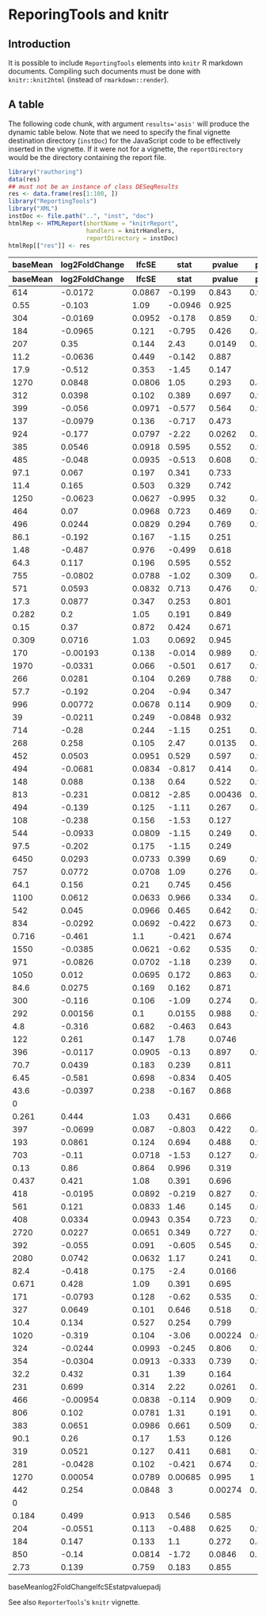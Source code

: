 <!--
%\VignetteEngine{knitr::knitr}
%\VignetteIndexEntry{ReportingTools and knitr R markdown}
%\VignetteKeywords{vignette, markdown, knitr, ReportingTools}
%\VignettePackage{rauthoring}
-->

ReporingTools and knitr
========================

## Introduction

It is possible to include `ReportingTools` elements into `knitr` R
markdown documents. Compiling such documents must be done with
`knitr::knit2html` (instead of `rmarkdown::render`).

## A table



The following code chunk, with argument `results='asis'` will produce
the dynamic table below. Note that we need to specify the final
vignette destination directory (`instDoc`) for the JavaScript code to
be effectively inserted in the vignette. If it were not for a
vignette, the `reportDirectory` would be the directory containing
the report file.


```r
library("rauthoring")
data(res)
## must not be an instance of class DESeqResults
res <- data.frame(res[1:100, ])
library("ReportingTools")
library("XML")
instDoc <- file.path("..", "inst", "doc")
htmlRep <- HTMLReport(shortName = "knitrReport",
                      handlers = knitrHandlers,
                      reportDirectory = instDoc)
htmlRep[["res"]] <- res
```

<script language="JavaScript" src="jslib/jquery-1.8.0.min.js"></script>
<script language="JavaScript" src="jslib/jquery.dataTables-1.9.3.js"></script>
<script language="JavaScript" src="jslib/jquery.dataTables.columnFilter.js"></script>
<script language="JavaScript" src="jslib/jquery.dataTables.plugins.js"></script>
<script language="JavaScript" src="jslib/jquery.dataTables.reprise.js"></script>
<script language="JavaScript" src="jslib/bootstrap.js"></script>
<link rel="stylesheet" type="text/css" href="csslib/bootstrap.css" />
<link rel="stylesheet" type="text/css" href="csslib/reprise.table.bootstrap.css" /><div id="res" class="ReportingTools container">
  <div class="container" style="margin-top: 10px"> <p class="page-header"></p><table cellpadding="0" cellspacing="0" border="0" class="dataTable table table-hover table-condensed"><thead><tr><th class="filter-num sort-num-robust top-header-row">baseMean</th><th class="filter-num sort-num-robust top-header-row">log2FoldChange</th><th class="filter-num sort-num-robust top-header-row">lfcSE</th><th class="filter-num sort-num-robust top-header-row">stat</th><th class="filter-num sort-num-robust top-header-row">pvalue</th><th class="filter-num sort-num-robust top-header-row">padj</th></tr><tr><th class="filter-num sort-num-robust bottom-header-row">baseMean</th><th class="filter-num sort-num-robust bottom-header-row">log2FoldChange</th><th class="filter-num sort-num-robust bottom-header-row">lfcSE</th><th class="filter-num sort-num-robust bottom-header-row">stat</th><th class="filter-num sort-num-robust bottom-header-row">pvalue</th><th class="filter-num sort-num-robust bottom-header-row">padj</th></tr></thead><tbody><tr><td class="">614</td><td class="">-0.0172</td><td class="">0.0867</td><td class="">-0.199</td><td class="">0.843</td><td class="">0.976</td></tr><tr><td class="">0.55</td><td class="">-0.103</td><td class="">1.09</td><td class="">-0.0946</td><td class="">0.925</td><td class=""> </td></tr><tr><td class="">304</td><td class="">-0.0169</td><td class="">0.0952</td><td class="">-0.178</td><td class="">0.859</td><td class="">0.98</td></tr><tr><td class="">184</td><td class="">-0.0965</td><td class="">0.121</td><td class="">-0.795</td><td class="">0.426</td><td class="">0.889</td></tr><tr><td class="">207</td><td class="">0.35</td><td class="">0.144</td><td class="">2.43</td><td class="">0.0149</td><td class="">0.273</td></tr><tr><td class="">11.2</td><td class="">-0.0636</td><td class="">0.449</td><td class="">-0.142</td><td class="">0.887</td><td class=""> </td></tr><tr><td class="">17.9</td><td class="">-0.512</td><td class="">0.353</td><td class="">-1.45</td><td class="">0.147</td><td class=""> </td></tr><tr><td class="">1270</td><td class="">0.0848</td><td class="">0.0806</td><td class="">1.05</td><td class="">0.293</td><td class="">0.82</td></tr><tr><td class="">312</td><td class="">0.0398</td><td class="">0.102</td><td class="">0.389</td><td class="">0.697</td><td class="">0.951</td></tr><tr><td class="">399</td><td class="">-0.056</td><td class="">0.0971</td><td class="">-0.577</td><td class="">0.564</td><td class="">0.931</td></tr><tr><td class="">137</td><td class="">-0.0979</td><td class="">0.136</td><td class="">-0.717</td><td class="">0.473</td><td class=""> </td></tr><tr><td class="">924</td><td class="">-0.177</td><td class="">0.0797</td><td class="">-2.22</td><td class="">0.0262</td><td class="">0.357</td></tr><tr><td class="">385</td><td class="">0.0546</td><td class="">0.0918</td><td class="">0.595</td><td class="">0.552</td><td class="">0.929</td></tr><tr><td class="">485</td><td class="">-0.048</td><td class="">0.0935</td><td class="">-0.513</td><td class="">0.608</td><td class="">0.937</td></tr><tr><td class="">97.1</td><td class="">0.067</td><td class="">0.197</td><td class="">0.341</td><td class="">0.733</td><td class=""> </td></tr><tr><td class="">11.4</td><td class="">0.165</td><td class="">0.503</td><td class="">0.329</td><td class="">0.742</td><td class=""> </td></tr><tr><td class="">1250</td><td class="">-0.0623</td><td class="">0.0627</td><td class="">-0.995</td><td class="">0.32</td><td class="">0.837</td></tr><tr><td class="">464</td><td class="">0.07</td><td class="">0.0968</td><td class="">0.723</td><td class="">0.469</td><td class="">0.907</td></tr><tr><td class="">496</td><td class="">0.0244</td><td class="">0.0829</td><td class="">0.294</td><td class="">0.769</td><td class="">0.961</td></tr><tr><td class="">86.1</td><td class="">-0.192</td><td class="">0.167</td><td class="">-1.15</td><td class="">0.251</td><td class=""> </td></tr><tr><td class="">1.48</td><td class="">-0.487</td><td class="">0.976</td><td class="">-0.499</td><td class="">0.618</td><td class=""> </td></tr><tr><td class="">64.3</td><td class="">0.117</td><td class="">0.196</td><td class="">0.595</td><td class="">0.552</td><td class=""> </td></tr><tr><td class="">755</td><td class="">-0.0802</td><td class="">0.0788</td><td class="">-1.02</td><td class="">0.309</td><td class="">0.828</td></tr><tr><td class="">571</td><td class="">0.0593</td><td class="">0.0832</td><td class="">0.713</td><td class="">0.476</td><td class="">0.909</td></tr><tr><td class="">17.3</td><td class="">0.0877</td><td class="">0.347</td><td class="">0.253</td><td class="">0.801</td><td class=""> </td></tr><tr><td class="">0.282</td><td class="">0.2</td><td class="">1.05</td><td class="">0.191</td><td class="">0.849</td><td class=""> </td></tr><tr><td class="">0.15</td><td class="">0.37</td><td class="">0.872</td><td class="">0.424</td><td class="">0.671</td><td class=""> </td></tr><tr><td class="">0.309</td><td class="">0.0716</td><td class="">1.03</td><td class="">0.0692</td><td class="">0.945</td><td class=""> </td></tr><tr><td class="">170</td><td class="">-0.00193</td><td class="">0.138</td><td class="">-0.014</td><td class="">0.989</td><td class="">0.998</td></tr><tr><td class="">1970</td><td class="">-0.0331</td><td class="">0.066</td><td class="">-0.501</td><td class="">0.617</td><td class="">0.94</td></tr><tr><td class="">266</td><td class="">0.0281</td><td class="">0.104</td><td class="">0.269</td><td class="">0.788</td><td class="">0.965</td></tr><tr><td class="">57.7</td><td class="">-0.192</td><td class="">0.204</td><td class="">-0.94</td><td class="">0.347</td><td class=""> </td></tr><tr><td class="">996</td><td class="">0.00772</td><td class="">0.0678</td><td class="">0.114</td><td class="">0.909</td><td class="">0.985</td></tr><tr><td class="">39</td><td class="">-0.0211</td><td class="">0.249</td><td class="">-0.0848</td><td class="">0.932</td><td class=""> </td></tr><tr><td class="">714</td><td class="">-0.28</td><td class="">0.244</td><td class="">-1.15</td><td class="">0.251</td><td class="">0.792</td></tr><tr><td class="">268</td><td class="">0.258</td><td class="">0.105</td><td class="">2.47</td><td class="">0.0135</td><td class="">0.26</td></tr><tr><td class="">452</td><td class="">0.0503</td><td class="">0.0951</td><td class="">0.529</td><td class="">0.597</td><td class="">0.936</td></tr><tr><td class="">494</td><td class="">-0.0681</td><td class="">0.0834</td><td class="">-0.817</td><td class="">0.414</td><td class="">0.881</td></tr><tr><td class="">148</td><td class="">0.088</td><td class="">0.138</td><td class="">0.64</td><td class="">0.522</td><td class="">0.923</td></tr><tr><td class="">813</td><td class="">-0.231</td><td class="">0.0812</td><td class="">-2.85</td><td class="">0.00436</td><td class="">0.135</td></tr><tr><td class="">494</td><td class="">-0.139</td><td class="">0.125</td><td class="">-1.11</td><td class="">0.267</td><td class="">0.803</td></tr><tr><td class="">108</td><td class="">-0.238</td><td class="">0.156</td><td class="">-1.53</td><td class="">0.127</td><td class=""> </td></tr><tr><td class="">544</td><td class="">-0.0933</td><td class="">0.0809</td><td class="">-1.15</td><td class="">0.249</td><td class="">0.792</td></tr><tr><td class="">97.5</td><td class="">-0.202</td><td class="">0.175</td><td class="">-1.15</td><td class="">0.249</td><td class=""> </td></tr><tr><td class="">6450</td><td class="">0.0293</td><td class="">0.0733</td><td class="">0.399</td><td class="">0.69</td><td class="">0.951</td></tr><tr><td class="">757</td><td class="">0.0772</td><td class="">0.0708</td><td class="">1.09</td><td class="">0.276</td><td class="">0.809</td></tr><tr><td class="">64.1</td><td class="">0.156</td><td class="">0.21</td><td class="">0.745</td><td class="">0.456</td><td class=""> </td></tr><tr><td class="">1100</td><td class="">0.0612</td><td class="">0.0633</td><td class="">0.966</td><td class="">0.334</td><td class="">0.844</td></tr><tr><td class="">542</td><td class="">0.045</td><td class="">0.0966</td><td class="">0.465</td><td class="">0.642</td><td class="">0.945</td></tr><tr><td class="">834</td><td class="">-0.0292</td><td class="">0.0692</td><td class="">-0.422</td><td class="">0.673</td><td class="">0.947</td></tr><tr><td class="">0.716</td><td class="">-0.461</td><td class="">1.1</td><td class="">-0.421</td><td class="">0.674</td><td class=""> </td></tr><tr><td class="">1550</td><td class="">-0.0385</td><td class="">0.0621</td><td class="">-0.62</td><td class="">0.535</td><td class="">0.924</td></tr><tr><td class="">971</td><td class="">-0.0826</td><td class="">0.0702</td><td class="">-1.18</td><td class="">0.239</td><td class="">0.789</td></tr><tr><td class="">1050</td><td class="">0.012</td><td class="">0.0695</td><td class="">0.172</td><td class="">0.863</td><td class="">0.981</td></tr><tr><td class="">84.6</td><td class="">0.0275</td><td class="">0.169</td><td class="">0.162</td><td class="">0.871</td><td class=""> </td></tr><tr><td class="">300</td><td class="">-0.116</td><td class="">0.106</td><td class="">-1.09</td><td class="">0.274</td><td class="">0.808</td></tr><tr><td class="">292</td><td class="">0.00156</td><td class="">0.1</td><td class="">0.0155</td><td class="">0.988</td><td class="">0.998</td></tr><tr><td class="">4.8</td><td class="">-0.316</td><td class="">0.682</td><td class="">-0.463</td><td class="">0.643</td><td class=""> </td></tr><tr><td class="">122</td><td class="">0.261</td><td class="">0.147</td><td class="">1.78</td><td class="">0.0746</td><td class=""> </td></tr><tr><td class="">396</td><td class="">-0.0117</td><td class="">0.0905</td><td class="">-0.13</td><td class="">0.897</td><td class="">0.985</td></tr><tr><td class="">70.7</td><td class="">0.0439</td><td class="">0.183</td><td class="">0.239</td><td class="">0.811</td><td class=""> </td></tr><tr><td class="">6.45</td><td class="">-0.581</td><td class="">0.698</td><td class="">-0.834</td><td class="">0.405</td><td class=""> </td></tr><tr><td class="">43.6</td><td class="">-0.0397</td><td class="">0.238</td><td class="">-0.167</td><td class="">0.868</td><td class=""> </td></tr><tr><td class="">0</td><td class=""> </td><td class=""> </td><td class=""> </td><td class=""> </td><td class=""> </td></tr><tr><td class="">0.261</td><td class="">0.444</td><td class="">1.03</td><td class="">0.431</td><td class="">0.666</td><td class=""> </td></tr><tr><td class="">397</td><td class="">-0.0699</td><td class="">0.087</td><td class="">-0.803</td><td class="">0.422</td><td class="">0.886</td></tr><tr><td class="">193</td><td class="">0.0861</td><td class="">0.124</td><td class="">0.694</td><td class="">0.488</td><td class="">0.913</td></tr><tr><td class="">703</td><td class="">-0.11</td><td class="">0.0718</td><td class="">-1.53</td><td class="">0.127</td><td class="">0.663</td></tr><tr><td class="">0.13</td><td class="">0.86</td><td class="">0.864</td><td class="">0.996</td><td class="">0.319</td><td class=""> </td></tr><tr><td class="">0.437</td><td class="">0.421</td><td class="">1.08</td><td class="">0.391</td><td class="">0.696</td><td class=""> </td></tr><tr><td class="">418</td><td class="">-0.0195</td><td class="">0.0892</td><td class="">-0.219</td><td class="">0.827</td><td class="">0.972</td></tr><tr><td class="">561</td><td class="">0.121</td><td class="">0.0833</td><td class="">1.46</td><td class="">0.145</td><td class="">0.692</td></tr><tr><td class="">408</td><td class="">0.0334</td><td class="">0.0943</td><td class="">0.354</td><td class="">0.723</td><td class="">0.957</td></tr><tr><td class="">2720</td><td class="">0.0227</td><td class="">0.0651</td><td class="">0.349</td><td class="">0.727</td><td class="">0.957</td></tr><tr><td class="">392</td><td class="">-0.055</td><td class="">0.091</td><td class="">-0.605</td><td class="">0.545</td><td class="">0.929</td></tr><tr><td class="">2080</td><td class="">0.0742</td><td class="">0.0632</td><td class="">1.17</td><td class="">0.241</td><td class="">0.79</td></tr><tr><td class="">82.4</td><td class="">-0.418</td><td class="">0.175</td><td class="">-2.4</td><td class="">0.0166</td><td class=""> </td></tr><tr><td class="">0.671</td><td class="">0.428</td><td class="">1.09</td><td class="">0.391</td><td class="">0.695</td><td class=""> </td></tr><tr><td class="">171</td><td class="">-0.0793</td><td class="">0.128</td><td class="">-0.62</td><td class="">0.535</td><td class="">0.924</td></tr><tr><td class="">327</td><td class="">0.0649</td><td class="">0.101</td><td class="">0.646</td><td class="">0.518</td><td class="">0.921</td></tr><tr><td class="">10.4</td><td class="">0.134</td><td class="">0.527</td><td class="">0.254</td><td class="">0.799</td><td class=""> </td></tr><tr><td class="">1020</td><td class="">-0.319</td><td class="">0.104</td><td class="">-3.06</td><td class="">0.00224</td><td class="">0.0904</td></tr><tr><td class="">324</td><td class="">-0.0244</td><td class="">0.0993</td><td class="">-0.245</td><td class="">0.806</td><td class="">0.967</td></tr><tr><td class="">354</td><td class="">-0.0304</td><td class="">0.0913</td><td class="">-0.333</td><td class="">0.739</td><td class="">0.959</td></tr><tr><td class="">32.2</td><td class="">0.432</td><td class="">0.31</td><td class="">1.39</td><td class="">0.164</td><td class=""> </td></tr><tr><td class="">231</td><td class="">0.699</td><td class="">0.314</td><td class="">2.22</td><td class="">0.0261</td><td class="">0.357</td></tr><tr><td class="">466</td><td class="">-0.00954</td><td class="">0.0838</td><td class="">-0.114</td><td class="">0.909</td><td class="">0.985</td></tr><tr><td class="">806</td><td class="">0.102</td><td class="">0.0781</td><td class="">1.31</td><td class="">0.191</td><td class="">0.751</td></tr><tr><td class="">383</td><td class="">0.0651</td><td class="">0.0986</td><td class="">0.661</td><td class="">0.509</td><td class="">0.918</td></tr><tr><td class="">90.1</td><td class="">0.26</td><td class="">0.17</td><td class="">1.53</td><td class="">0.126</td><td class=""> </td></tr><tr><td class="">319</td><td class="">0.0521</td><td class="">0.127</td><td class="">0.411</td><td class="">0.681</td><td class="">0.95</td></tr><tr><td class="">281</td><td class="">-0.0428</td><td class="">0.102</td><td class="">-0.421</td><td class="">0.674</td><td class="">0.947</td></tr><tr><td class="">1270</td><td class="">0.00054</td><td class="">0.0789</td><td class="">0.00685</td><td class="">0.995</td><td class="">1</td></tr><tr><td class="">442</td><td class="">0.254</td><td class="">0.0848</td><td class="">3</td><td class="">0.00274</td><td class="">0.102</td></tr><tr><td class="">0</td><td class=""> </td><td class=""> </td><td class=""> </td><td class=""> </td><td class=""> </td></tr><tr><td class="">0.184</td><td class="">0.499</td><td class="">0.913</td><td class="">0.546</td><td class="">0.585</td><td class=""> </td></tr><tr><td class="">204</td><td class="">-0.0551</td><td class="">0.113</td><td class="">-0.488</td><td class="">0.625</td><td class="">0.941</td></tr><tr><td class="">184</td><td class="">0.147</td><td class="">0.133</td><td class="">1.1</td><td class="">0.272</td><td class="">0.806</td></tr><tr><td class="">850</td><td class="">-0.14</td><td class="">0.0814</td><td class="">-1.72</td><td class="">0.0846</td><td class="">0.584</td></tr><tr><td class="">2.73</td><td class="">0.139</td><td class="">0.759</td><td class="">0.183</td><td class="">0.855</td><td class=""> </td></tr></tbody></table><foot><tr><th class="filter-num sort-num-robust bottom-header-row">baseMean</th><th class="filter-num sort-num-robust bottom-header-row">log2FoldChange</th><th class="filter-num sort-num-robust bottom-header-row">lfcSE</th><th class="filter-num sort-num-robust bottom-header-row">stat</th><th class="filter-num sort-num-robust bottom-header-row">pvalue</th><th class="filter-num sort-num-robust bottom-header-row">padj</th></tr></foot></div>
</div>

See also `ReporterTools`'s `knitr` vignette.
